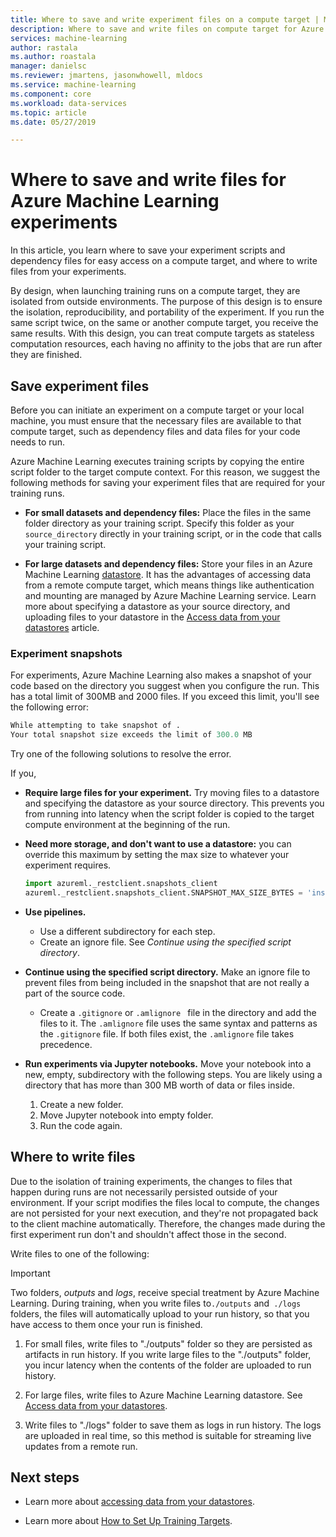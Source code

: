 ```yaml
---
title: Where to save and write experiment files on a compute target | Microsoft Docs
description: Where to save and write files on compute target for Azure Machine Learning experiments.
services: machine-learning
author: rastala
ms.author: roastala
manager: danielsc
ms.reviewer: jmartens, jasonwhowell, mldocs
ms.service: machine-learning
ms.component: core
ms.workload: data-services
ms.topic: article
ms.date: 05/27/2019

---
```

# Where to save and write files for Azure Machine Learning experiments

In this article, you learn where to save your experiment scripts and dependency files for easy access on a compute target, and where to write files from your experiments.

By design, when launching training runs on a compute target, they are isolated from outside environments. The purpose of this design is to ensure the isolation, reproducibility, and portability of the experiment. If you run the same script twice, on the same or another compute target, you receive the same results. With this design, you can treat compute targets as stateless computation resources, each having no affinity to the jobs that are run after they are finished.

## Save experiment files

Before you can initiate an experiment on a compute target or your local machine, you must ensure that the necessary files are available to that compute target, such as dependency files and data files for your code needs to run.

Azure Machine Learning executes training scripts by copying the entire script folder to the target compute context. For this reason, we suggest the following methods for saving your experiment files that are required for your training runs.

* **For small datasets and dependency files:** Place the files in the same folder directory as your training script. Specify this folder as your `source_directory` directly in your training script, or in the code that calls your training script.

* **For large datasets and dependency files:** Store your files in an Azure Machine Learning [datastore](https://docs.microsoft.com/python/api/azureml-core/azureml.data?view=azure-ml-py).  It has the advantages of accessing data from a remote compute target, which means things like authentication and mounting are managed by Azure Machine Learning service. Learn more about specifying a datastore as your source directory, and uploading files to your datastore in the [Access data from your datastores](how-to-access-data.md) article.

### Experiment snapshots

For experiments, Azure Machine Learning also makes a snapshot of your code based on the directory you suggest when you configure the run. This has a total limit of 300MB and 2000 files. If you exceed this limit, you'll see the following error:

```Python
While attempting to take snapshot of .
Your total snapshot size exceeds the limit of 300.0 MB
```

Try one of the following solutions to resolve the error.

If you,

* **Require large files for your experiment.** Try moving files to a datastore and specifying the datastore as your source directory. This prevents you from running into latency when the script folder is copied to the target compute environment at the beginning of the run.

* **Need more storage, and don't want to use a datastore:** you can override this maximum by setting the max size to whatever your experiment requires.

    ```Python
    import azureml._restclient.snapshots_client
    azureml._restclient.snapshots_client.SNAPSHOT_MAX_SIZE_BYTES = 'insert_desired_size'
    ```

* **Use pipelines.**
    * Use a different subdirectory for each step.
    * Create an ignore file. See *Continue using the specified script directory*.

* **Continue using the specified script directory.** Make an ignore file to prevent files from being included in the snapshot that are not really a part of the source code.

     * Create a `.gitignore` or `.amlignore ` file in the directory and add the files to it. The `.amlignore` file uses the same syntax and patterns as the `.gitignore` file. If both files exist, the `.amlignore` file takes precedence.

* **Run experiments via Jupyter notebooks.** Move your notebook into a new, empty, subdirectory with the following steps. You are likely using a directory that has more than 300 MB worth of data or files inside.

    1. Create a new folder.
    1. Move Jupyter notebook into empty folder.
    1. Run the code again.

## Where to write files

Due to the isolation of training experiments, the changes to files that happen during runs are not necessarily persisted outside of your environment.
If your script modifies the files local to compute, the changes are not persisted for your next execution, and they're not propagated back to the client machine automatically. Therefore, the changes made during the first experiment run don't and shouldn't  affect those in the second.

Write files to one of the following:
>[!Important]
> Two folders, *outputs* and *logs*, receive special treatment by Azure Machine Learning. During training, when you write files to`./outputs` and` ./logs` folders, the files will automatically upload to your run history, so that you have access to them once your run is finished.

 1. For small files, write files to "./outputs" folder so they are persisted as artifacts in run history. If you write large files to the "./outputs" folder, you incur latency when the contents of the folder are uploaded to run history.

 1. For large files, write files to Azure Machine Learning datastore. See [Access data from your datastores](how-to-access-data.md).

 1. Write files to "./logs" folder to save them as logs in run history. The logs are uploaded in real time, so this method is suitable for streaming live updates from a remote run.

## Next steps

- Learn more about [accessing data from your datastores](how-to-access-data.md).

- Learn more about [How to Set Up Training Targets](how-to-set-up-training-targets.md).